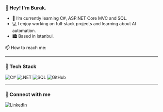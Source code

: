 ### 👋 Hey! I'm Burak.

- 🧠 I’m currently learning C#, ASP.NET Core MVC and SQL.
- 💻 I enjoy working on full-stack projects and learning about AI automation.
- 🏙️ Based in Istanbul.

📫 How to reach me: 

---

### 🧰 Tech Stack
![C#](https://img.shields.io/badge/-CSharp-239120?style=flat-square&logo=c-sharp&logoColor=white)
![.NET](https://img.shields.io/badge/-.NET-512BD4?style=flat-square&logo=dotnet&logoColor=white)
![SQL](https://img.shields.io/badge/-SQL-4479A1?style=flat-square&logo=postgresql&logoColor=white)
![GitHub](https://img.shields.io/badge/-GitHub-181717?style=flat-square&logo=github)

---

### 🔗 Connect with me
[![LinkedIn](https://img.shields.io/badge/-LinkedIn-0077B5?style=flat-square&logo=linkedin&logoColor=white)](https://www.linkedin.com/in/burakdulgeroglu/)
